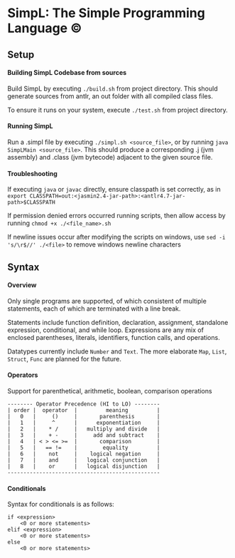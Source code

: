 # SimpL: The Simple Programming Language ©
## Setup

#### Building SimpL Codebase from sources
Build SimpL by executing `./build.sh` from project directory.
This should generate sources from antlr, an out folder with all compiled class files.

To ensure it runs on your system, execute `./test.sh` from project directory.


#### Running SimpL
Run a .simpl file by executing `./simpl.sh <source_file>`, or by running
`java SimpLMain <source_file>`.
This should produce a corresponding .j (jvm assembly) and .class (jvm bytecode)
adjacent to the given source file.


#### Troubleshooting

If executing `java` or `javac` directly, ensure classpath is set correctly, as in
`export CLASSPATH=out:<jasmin2.4-jar-path>:<antlr4.7-jar-path>$CLASSPATH`

If permission denied errors occurred running scripts, then allow access by running
`chmod +x ./<file_name>.sh`

If newline issues occur after modifying the scripts on windows, use
`sed -i 's/\r$//' ./<file>` to remove windows newline characters


## Syntax
#### Overview
Only single programs are supported, of which consistent of multiple statements, each of which
are terminated with a line break.

Statements include function definition, declaration, assignment, standalone expression, conditional, and while loop.
Expressions are any mix of enclosed parentheses, literals, identifiers, function calls, and operations.

Datatypes currently include `Number` and `Text`.
The more elaborate `Map`, `List`, `Struct`, `Func` are planned for the future.


#### Operators
Support for parenthetical, arithmetic, boolean, comparison operations
```
-------- Operator Precedence (HI to LO) --------
| order |  operator  |         meaning         |
|   0   |     ()     |       parenthesis       |
|   1   |     ^      |      exponentiation     |
|   2   |    * /     |   multiply and divide   |
|   3   |    + -     |     add and subtract    |
|   4   | < > <= >=  |       comparison        |
|   5   |   == !=    |        equality         |
|   6   |    not     |    logical negation     |
|   7   |    and     |   logical conjunction   |
|   8   |    or      |   logical disjunction   |
------------------------------------------------
```


#### Conditionals
Syntax for conditionals is as follows:
```
if <expression>
    <0 or more statements>
elif <expression>
    <0 or more statements>
else
    <0 or more statements>
```
